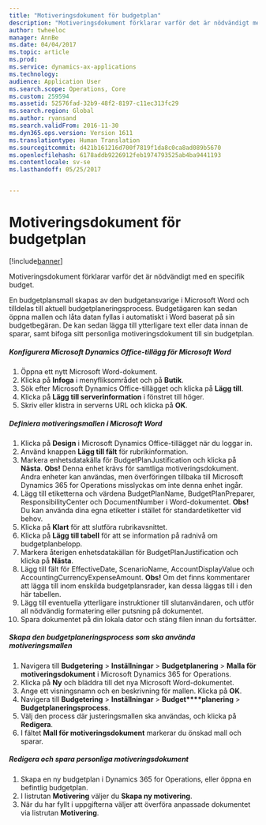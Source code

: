 ```yaml
---
title: "Motiveringsdokument för budgetplan"
description: "Motiveringsdokument förklarar varför det är nödvändigt med en specifik budget."
author: twheeloc
manager: AnnBe
ms.date: 04/04/2017
ms.topic: article
ms.prod: 
ms.service: dynamics-ax-applications
ms.technology: 
audience: Application User
ms.search.scope: Operations, Core
ms.custom: 259594
ms.assetid: 52576fad-32b9-48f2-8197-c11ec313fc29
ms.search.region: Global
ms.author: ryansand
ms.search.validFrom: 2016-11-30
ms.dyn365.ops.version: Version 1611
ms.translationtype: Human Translation
ms.sourcegitcommit: d421b161216d700f7819f1da8c0ca8ad089b5670
ms.openlocfilehash: 6178addb9226912feb1974793525ab4ba9441193
ms.contentlocale: sv-se
ms.lasthandoff: 05/25/2017


---
```


# <a name="budget-planning-justification-documents"></a>Motiveringsdokument för budgetplan

[!include[banner](../includes/banner.md)]


Motiveringsdokument förklarar varför det är nödvändigt med en specifik budget. 

En budgetplansmall skapas av den budgetansvarige i Microsoft Word och tilldelas till aktuell budgetplaneringsprocess. Budgetägaren kan sedan öppna mallen och låta datan fyllas i automatiskt i Word baserat på sin budgetbegäran. De kan sedan lägga till ytterligare text eller data innan de sparar, samt bifoga sitt personliga motiveringsdokument till sin budgetplan.

##### <a name="set-up-microsoft-dynamics-office-add-in-for-microsoft-word"></a>Konfigurera Microsoft Dynamics Office-tillägg för Microsoft Word

1.  Öppna ett nytt Microsoft Word-dokument.
2.  Klicka på **Infoga** i menyfliksområdet och på **Butik**.
3.  Sök efter Microsoft Dynamics Office-tillägget och klicka på **Lägg till**.
4.  Klicka på **Lägg till serverinformation** i fönstret till höger.
5.  Skriv eller klistra in serverns URL och klicka på **OK**.

##### <a name="define-the-justification-template-in-microsoft-word"></a>Definiera motiveringsmallen i Microsoft Word

1.  Klicka på **Design** i Microsoft Dynamics Office-tillägget när du loggar in.
2.  Använd knappen **Lägg till fält** för rubrikinformation.
3.  Markera enhetsdatakälla för BudgetPlanJustification och klicka på **Nästa**. **Obs!** Denna enhet krävs för samtliga motiveringsdokument. Andra enheter kan användas, men överföringen tillbaka till Microsoft Dynamics 365 for Operations misslyckas om inte denna enhet ingår.
4.  Lägg till etiketterna och värdena BudgetPlanName, BudgetPlanPreparer, ResponsibilityCenter och DocumentNumber i Word-dokumentet. **Obs!** Du kan använda dina egna etiketter i stället för standardetiketter vid behov.
5.  Klicka på **Klart** för att slutföra rubrikavsnittet.
6.  Klicka på **Lägg till tabell** för att se information på radnivå om budgetplanbelopp.
7.  Markera återigen enhetsdatakällan för BudgetPlanJustification och klicka på **Nästa**.
8.  Lägg till fält för EffectiveDate, ScenarioName, AccountDisplayValue och AccountingCurrencyExpenseAmount. **Obs!** Om det finns kommentarer att lägga till inom enskilda budgetplansrader, kan dessa läggas till i den här tabellen.
9.  Lägg till eventuella ytterligare instruktioner till slutanvändaren, och utför all nödvändig formatering eller putsning på dokumentet.
10. Spara dokumentet på din lokala dator och stäng filen innan du fortsätter.

##### <a name="set-up-the-budget-planning-process-to-use-the-justification-template"></a>Skapa den budgetplaneringsprocess som ska använda motiveringsmallen

1.  Navigera till **Budgetering** &gt; **Inställningar** &gt; **Budgetplanering** &gt; **Malla för motiveringsdokument** i Microsoft Dynamics 365 for Operations.
2.  Klicka på **Ny** och bläddra till det nya Microsoft Word-dokumentet.
3.  Ange ett visningsnamn och en beskrivning för mallen. Klicka på **OK**.
4.  Navigera till **Budgetering** &gt; **Inställningar** &gt; **Budget****planering** &gt; **Budgetplaneringsprocess**.
5.  Välj den process där justeringsmallen ska användas, och klicka på **Redigera**.
6.  I fältet **Mall för motiveringsdokument** markerar du önskad mall och sparar.

##### <a name="edit-and-save-personalized-justification-documents"></a>Redigera och spara personliga motiveringsdokument

1.  Skapa en ny budgetplan i Dynamics 365 for Operations, eller öppna en befintlig budgetplan.
2.  I listrutan **Motivering** väljer du **Skapa ny motivering**.
3.  När du har fyllt i uppgifterna väljer att överföra anpassade dokumentet via listrutan **Motivering**.






